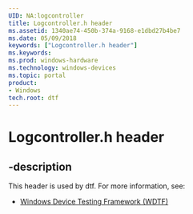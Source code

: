 ```yaml
---
UID: NA:logcontroller
title: Logcontroller.h header
ms.assetid: 1340ae74-450b-374a-9168-e1dbd27b4be7
ms.date: 05/09/2018
keywords: ["Logcontroller.h header"]
ms.keywords: 
ms.prod: windows-hardware
ms.technology: windows-devices
ms.topic: portal
product:
- Windows
tech.root: dtf
---
```


# Logcontroller.h header


## -description


This header is used by dtf. For more information, see:

- [Windows Device Testing Framework (WDTF)](../_dtf/index.md)
